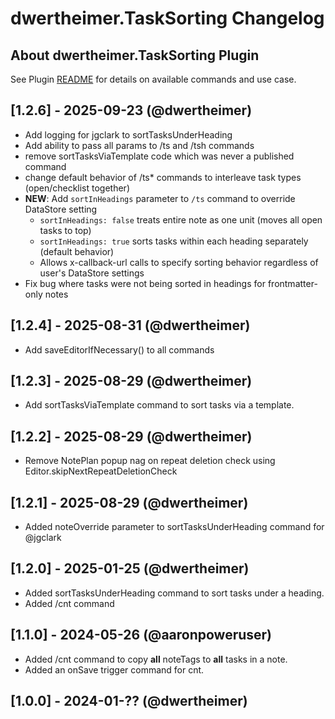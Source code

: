 # dwertheimer.TaskSorting Changelog

## About dwertheimer.TaskSorting Plugin

See Plugin [README](https://github.com/NotePlan/plugins/blob/main/dwertheimer.TaskSorting/README.md) for details on available commands and use case.

## [1.2.6] - 2025-09-23 (@dwertheimer)

- Add logging for jgclark to sortTasksUnderHeading
- Add ability to pass all params to /ts and /tsh commands
- remove sortTasksViaTemplate code which was never a published command
- change default behavior of /ts* commands to interleave task types (open/checklist together)
- **NEW**: Add `sortInHeadings` parameter to `/ts` command to override DataStore setting
  - `sortInHeadings: false` treats entire note as one unit (moves all open tasks to top)
  - `sortInHeadings: true` sorts tasks within each heading separately (default behavior)
  - Allows x-callback-url calls to specify sorting behavior regardless of user's DataStore settings 
- Fix bug where tasks were not being sorted in headings for frontmatter-only notes

## [1.2.4] - 2025-08-31 (@dwertheimer)

- Add saveEditorIfNecessary() to all commands

## [1.2.3] - 2025-08-29 (@dwertheimer)

- Add sortTasksViaTemplate command to sort tasks via a template.

## [1.2.2] - 2025-08-29 (@dwertheimer)

- Remove NotePlan popup nag on repeat deletion check using Editor.skipNextRepeatDeletionCheck

## [1.2.1] - 2025-08-29 (@dwertheimer)

- Added noteOverride parameter to sortTasksUnderHeading command for @jgclark

## [1.2.0] - 2025-01-25 (@dwertheimer)

- Added sortTasksUnderHeading command to sort tasks under a heading.
- Added /cnt command

## [1.1.0] - 2024-05-26 (@aaronpoweruser)

- Added /cnt command to copy **all** noteTags to **all** tasks in a note.
- Added an onSave trigger command for cnt.


## [1.0.0] - 2024-01-?? (@dwertheimer)


